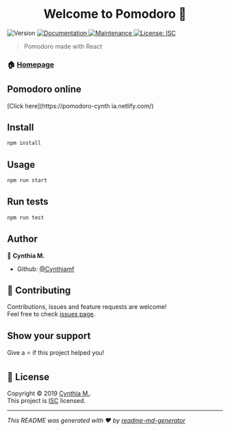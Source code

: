 <h1 align="center">Welcome to Pomodoro 👋</h1>
<p>
  <img alt="Version" src="https://img.shields.io/badge/version-1.0.0-blue.svg?cacheSeconds=2592000" />
  <a href="https://pomodoro-cynthia.netlify.com/" target="_blank">
    <img alt="Documentation" src="https://img.shields.io/badge/documentation-yes-brightgreen.svg" />
  </a>
  <a href="https://github.com/Cynthiamf/pomodoro/graphs/commit-activity" target="_blank">
    <img alt="Maintenance" src="https://img.shields.io/badge/Maintained%3F-yes-green.svg" />
  </a>
  <a href="https://github.com/Cynthiamf/pomodoro/blob/master/LICENSE" target="_blank">
    <img alt="License: ISC" src="https://img.shields.io/badge/License-ISC-yellow.svg" />
  </a>
</p>

> Pomodoro made with React

### 🏠 [Homepage](https://github.com/Cynthiamf/pomodoro#readme)

## Pomodoro online

[Click here](https://pomodoro-cynth
ia.netlify.com/)

## Install

```sh
npm install
```

## Usage

```sh
npm run start
```

## Run tests

```sh
npm run test
```

## Author

👤 **Cynthia M.**

* Github: [@Cynthiamf](https://github.com/Cynthiamf)

## 🤝 Contributing

Contributions, issues and feature requests are welcome!<br />Feel free to check [issues page](https://github.com/Cynthiamf/pomodoro/issues).

## Show your support

Give a ⭐️ if this project helped you!

## 📝 License

Copyright © 2019 [Cynthia M.](https://github.com/Cynthiamf).<br />
This project is [ISC](https://github.com/Cynthiamf/pomodoro/blob/master/LICENSE) licensed.

***
_This README was generated with ❤️ by [readme-md-generator](https://github.com/kefranabg/readme-md-generator)_
